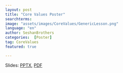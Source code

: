 ```yaml
---
layout: post
title: "Core Values Poster"
searchterms:
image: "assets/images/CoreValues/GenericLesson.png"
language: "en"
author: SeshanBrothers
categories:  [Poster]
tag: CoreValues
featured: true

---
```


 Slides:
 <a href="/translations/en-us/CoreValues/CVPoster.pptx">PPTX</a>,
 <a href="/translations/en-us/CoreValues/CVPoster.pdf">PDF</a>
